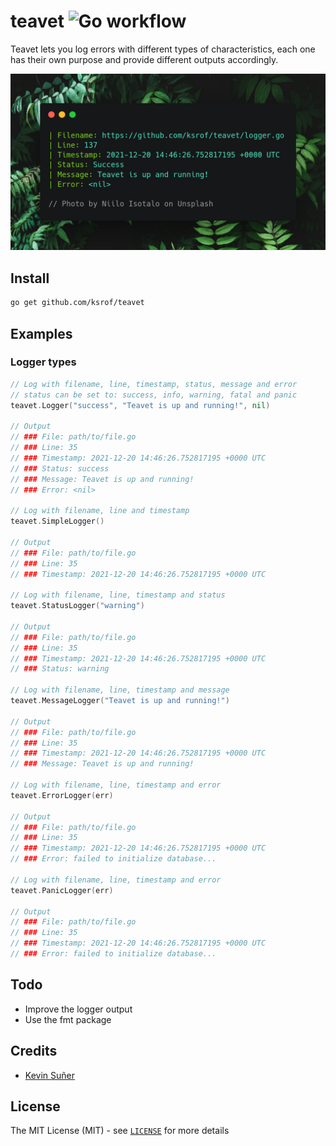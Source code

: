 # teavet ![Go workflow](https://github.com/ksrof/teavet/actions/workflows/go.yml/badge.svg)

Teavet lets you log errors with different types of characteristics, each one has their own purpose and provide different outputs accordingly.

![Teavet](./teavet.png)

## Install
```bash
go get github.com/ksrof/teavet
```

## Examples

### Logger types
```go
// Log with filename, line, timestamp, status, message and error
// status can be set to: success, info, warning, fatal and panic
teavet.Logger("success", "Teavet is up and running!", nil)

// Output
// ### File: path/to/file.go
// ### Line: 35
// ### Timestamp: 2021-12-20 14:46:26.752817195 +0000 UTC
// ### Status: success
// ### Message: Teavet is up and running!
// ### Error: <nil>

// Log with filename, line and timestamp
teavet.SimpleLogger()

// Output
// ### File: path/to/file.go
// ### Line: 35
// ### Timestamp: 2021-12-20 14:46:26.752817195 +0000 UTC

// Log with filename, line, timestamp and status
teavet.StatusLogger("warning")

// Output
// ### File: path/to/file.go
// ### Line: 35
// ### Timestamp: 2021-12-20 14:46:26.752817195 +0000 UTC
// ### Status: warning

// Log with filename, line, timestamp and message
teavet.MessageLogger("Teavet is up and running!")

// Output
// ### File: path/to/file.go
// ### Line: 35
// ### Timestamp: 2021-12-20 14:46:26.752817195 +0000 UTC
// ### Message: Teavet is up and running!

// Log with filename, line, timestamp and error
teavet.ErrorLogger(err)

// Output
// ### File: path/to/file.go
// ### Line: 35
// ### Timestamp: 2021-12-20 14:46:26.752817195 +0000 UTC
// ### Error: failed to initialize database...

// Log with filename, line, timestamp and error
teavet.PanicLogger(err)

// Output
// ### File: path/to/file.go
// ### Line: 35
// ### Timestamp: 2021-12-20 14:46:26.752817195 +0000 UTC
// ### Error: failed to initialize database...
```

## Todo

* Improve the logger output
* Use the fmt package

## Credits

* [Kevin Suñer](https://github.com/ksrof)

## License

The MIT License (MIT) - see [`LICENSE`](https://github.com/ksrof/teavet/LICENSE) for more details